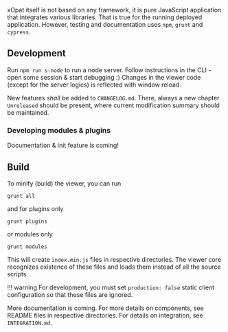 
xOpat itself is not based on any framework, it is pure JavaScript application that integrates
various libraries. That is true for the running deployed application.
However, testing and documentation uses ``npm``, `grunt` and `cypress`.

## Development

Run ``npm run s-node`` to run a node server. Follow instructions in the CLI - open
some session & start debugging :) Changes in the viewer code (except for the server logics)
is reflected with window reload.

New features _shall_ be added to ``CHANGELOG.md``. There, always a new chapter `Unreleased` should be
present, where current modification summary should be maintained.

### Developing modules & plugins
Documentation & init feature is coming!

## Build

To minify (build) the viewer, you can run

`grunt all`

and for plugins only

``grunt plugins``

or modules only

``grunt modules``

This will create ``index.min.js`` files in respective directories. The viewer core recognizes
existence of these files and loads them instead of all the source scripts.

!!! warning
    For development, you
    must set `production: false` static client configuration so that these files are ignored.

More documentation is coming. For more details on components, see README files in respective directories.
For details on integration, see ``INTEGRATION.md``.

